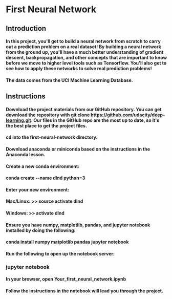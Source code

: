 # First Neural Network
## Introduction
#### In this project, you'll get to build a neural network from scratch to carry out a prediction problem on a real dataset! By building a neural network from the ground up, you'll have a much better understanding of gradient descent, backpropagation, and other concepts that are important to know before we move to higher level tools such as Tensorflow. You'll also get to see how to apply these networks to solve real prediction problems!

#### The data comes from the UCI Machine Learning Database.

## Instructions
#### Download the project materials from our GitHub repository. You can get download the repository with git clone https://github.com/udacity/deep-learning.git. Our files in the GitHub repo are the most up to date, so it's the best place to get the project files.
#### cd into the first-neural-network directory.
#### Download anaconda or miniconda based on the instructions in the Anaconda lesson.
#### Create a new conda environment:
#### conda create --name dlnd python=3
#### Enter your new environment:
#### Mac/Linux: >> source activate dlnd
#### Windows: >> activate dlnd
#### Ensure you have numpy, matplotlib, pandas, and jupyter notebook installed by doing the following:
#### conda install numpy matplotlib pandas jupyter notebook
#### Run the following to open up the notebook server:
### jupyter notebook
#### In your browser, open Your_first_neural_network.ipynb
#### Follow the instructions in the notebook will lead you through the project.
